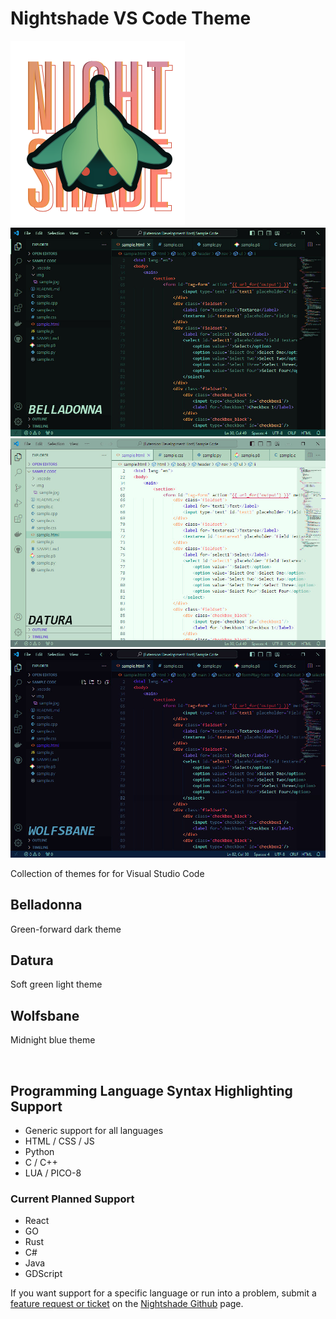 # Nightshade VS Code Theme

![Logo](nightshade-splash-logo.png)
![Belladonna Example](belladonna.jpg)
![Datura Example](datura.jpg)
![Wolfsbane Example](wolfsbane.jpg)

Collection of themes for for Visual Studio Code

## Belladonna
Green-forward dark theme 

## Datura
Soft green light theme

## Wolfsbane
Midnight blue theme

<br>

## Programming Language Syntax Highlighting Support
- Generic support for all languages
- HTML / CSS / JS
- Python
- C / C++
- LUA / PICO-8

### Current Planned Support
- React 
- GO
- Rust
- C#
- Java
- GDScript

If you want support for a specific language or run into a problem, submit a [feature request or ticket](https://github.com/cheesepak/nightshade-theme-vscode/issues) on the [Nightshade Github](https://github.com/cheesepak/nightshade-theme-vscode) page.
